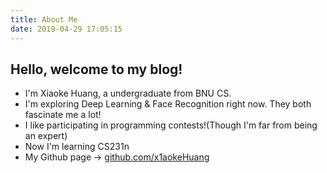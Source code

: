 ```yaml
---
title: About Me
date: 2019-04-29 17:05:15
---
```


## Hello, welcome to my blog!

- I'm Xiaoke Huang, a undergraduate from BNU CS.
- I'm exploring Deep Learning & Face Recognition right now. They both fascinate me a lot!
- I like participating in programming contests!(Though I'm far from being an expert)
- Now I'm learning CS231n
- My Github page -> [github.com/x1aokeHuang](https://github.com/x1aokeHuang)

